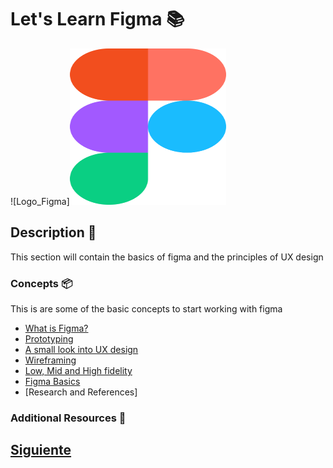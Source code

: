 # Let's Learn Figma :books:

![Logo_Figma]<img src="./images/figma.png" alt="logo_figma" width="250" height="250">

## Description :paperclip:

This section will contain the basics of figma and the principles of UX design

### Concepts :package:

This is are some of the basic concepts to start working with figma

-   [What is Figma?](https://github.com/Coding-Talkers/volunteer-resources/blob/master/courses/Figma-Basics/2.whatIsFigma.md)
-   [Prototyping](https://github.com/Coding-Talkers/volunteer-resources/blob/master/courses/Figma-Basics/3.prototyping.md)
-   [A small look into UX design](https://github.com/Coding-Talkers/volunteer-resources/blob/master/courses/Figma-Basics/4.uxDesign.md)
-   [Wireframing](https://github.com/Coding-Talkers/volunteer-resources/blob/master/courses/Figma-Basics/5.wireframe.md)
-   [Low, Mid and High fidelity](https://github.com/Coding-Talkers/volunteer-resources/blob/master/courses/Figma-Basics/6.low-mid-high.md)
-   [Figma Basics](https://github.com/Coding-Talkers/volunteer-resources/blob/master/courses/Figma-Basics/7.figmaBasics.md)
-   [Research and References]

### Additional Resources :tada:

## [Siguiente](https://github.com/Coding-Talkers/volunteer-resources/blob/master/courses/Figma-Basics/2.whatIsFigma.md)
